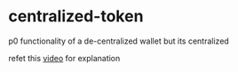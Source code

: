 # centralized-token
p0 functionality of a de-centralized wallet but its centralized

refet this [video](https://youtu.be/Tvf7CXEjFNU?si=xch7St8XiDZwbP15&t=3601) for explanation
